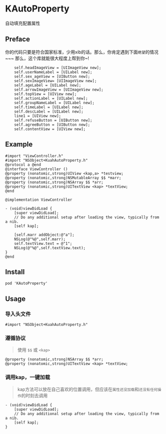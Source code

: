 # KAutoProperty
自动填充配置属性

## Preface
你的代码只要是符合国家标准，少用xib的话。那么，你肯定遇到下面`绝望`的情况~~~ 那么，这个库就能很大程度上帮到你~!
```
    self.headImageView = [UIImageView new];
    self.userNameLabel = [UILabel new];
    self.sex_ageView = [UIButton new];
    self.sexImageView= [UIImageView new];
    self.ageLabel = [UILabel new];
    self.arrowImageView = [UIImageView new];
    self.topView = [UIView new];
    self.actionLabel = [UILabel new];
    self.groupNameLabel = [UILabel new];
    self.timeLabel = [UILabel new];
    self.descLabel = [UILabel new];
    line1 = [UIView new];
    self.refuseButton = [UIButton new];
    self.agreeButton = [UIButton new];
    self.contentView = [UIView new];
```

## Example
```
#import "ViewController.h"
#import "NSObject+KuahAutoProperty.h"
@protocol a @end
@interface ViewController ()
@property (nonatomic,strong)UIView <kap,a> *testview;
@property (nonatomic,strong)NSMutableArray $$ *marr;
@property (nonatomic,strong)NSArray $$ *arr;
@property (nonatomic,strong)UITextView <kap> *textView;
@end

@implementation ViewController

- (void)viewDidLoad {
    [super viewDidLoad];
    // Do any additional setup after loading the view, typically from a nib.
    [self kap];
    
    [self.marr addObject:@"a"];
    NSLog(@"%@",self.marr);
    self.textView.text = @"1";
    NSLog(@"%@",self.textView.text);
}
@end
```

## Install
```
pod 'KAutoProperty'
```

## Usage
### 导入头文件
```
#import "NSObject+KuahAutoProperty.h"
```
### 遵循协议
> 使用 `$$` 或 `<kap>`
```
@property (nonatomic,strong)NSArray $$ *arr;
@property (nonatomic,strong)UITextView <kap> *textView;
```
### 调用kap，一键加载
> kap方法可以放在自己喜欢的位置调用，但应该在`属性还没加载`和`还没有任何操作`的时刻去调用
```
- (void)viewDidLoad {
    [super viewDidLoad];
    // Do any additional setup after loading the view, typically from a nib.
    [self kap];
}
```
